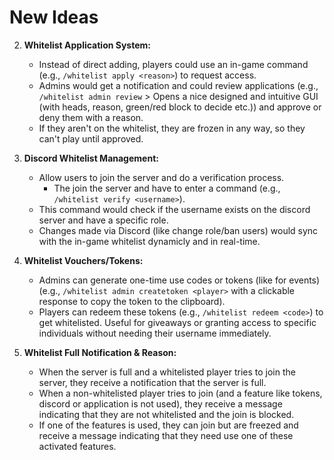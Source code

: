 # New Ideas

2. **Whitelist Application System:**
    * Instead of direct adding, players could use an in-game command (e.g., `/whitelist apply <reason>`) to request access.
    * Admins would get a notification and could review applications (e.g., `/whitelist admin review` > Opens a nice designed and intuitive GUI (with heads, reason, green/red block to decide etc.)) and approve or deny them with a reason.
    * If they aren't on the whitelist, they are frozen in any way, so they can't play until approved.

4. **Discord Whitelist Management:**
    * Allow users to join the server and do a verification process.
        - The join the server and have to enter a command (e.g., `/whitelist verify <username>`).
    * This command would check if the username exists on the discord server and have a specific role.
    * Changes made via Discord (like change role/ban users) would sync with the in-game whitelist dynamicly and in real-time.

5. **Whitelist Vouchers/Tokens:**
    * Admins can generate one-time use codes or tokens (like for events) (e.g., `/whitelist admin createtoken <player>` with a clickable response to copy the token to the clipboard).
    * Players can redeem these tokens (e.g., `/whitelist redeem <code>`) to get whitelisted. Useful for giveaways or granting access to specific individuals without needing their username immediately.

6. **Whitelist Full Notification & Reason:**
    * When the server is full and a whitelisted player tries to join the server, they receive a notification that the server is full.
    * When a non-whitelisted player tries to join (and a feature like tokens, discord or application is not used), they receive a message indicating that they are not whitelisted and the join is blocked.
    * If one of the features is used, they can join but are freezed and receive a message indicating that they need use one of these activated features.